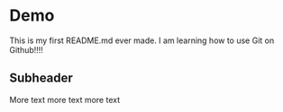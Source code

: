 # Demo

This is my first README.md ever made. I am learning how to use Git on Github!!!!

## Subheader
More text more text more text
